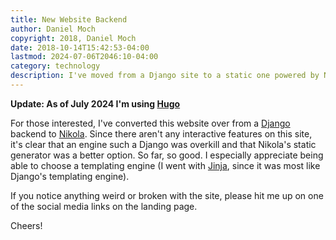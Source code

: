 ```yaml
---
title: New Website Backend
author: Daniel Moch
copyright: 2018, Daniel Moch
date: 2018-10-14T15:42:53-04:00
lastmod: 2024-07-06T2046:10-04:00
category: technology
description: I've moved from a Django site to a static one powered by Nikola
---
```

**Update: As of July 2024 I'm using [Hugo](https://gohugo.io)**

For those interested, I've converted this website over from a
[Django](https://djangoproject.com) backend to
[Nikola](https://getnikola.com). Since there aren't any interactive
features on this site, it's clear that an engine such a Django was
overkill and that Nikola's static generator was a better option. So
far, so good. I especially appreciate being able to choose a
templating engine (I went with [Jinja](http://jinja.pocoo.org), since
it was most like Django's templating engine).

If you notice anything weird or broken with the site, please hit me up
on one of the social media links on the landing page.

Cheers!
